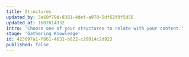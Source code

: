 ```yaml
---
title: Structures
updated_by: 3a60f79d-8381-4def-a970-5df62f0f5d56
updated_at: 1607014332
intro: 'Choose one of your structures to relate with your content.'
stage: 'Gathering Knowledge'
id: 423097a1-f861-4631-b822-c20014c2d923
published: false
---
```

